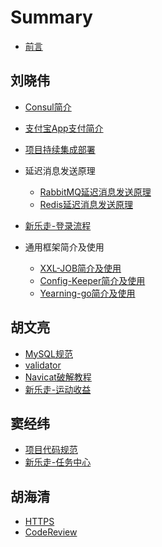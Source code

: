 # Summary

* [前言](README.md)

## 刘晓伟

* [Consul简介](consul/readme.md)  
* [支付宝App支付简介](alipay/alipay-app.md) 
* [项目持续集成部署](deploy/deploy.md)
* 延迟消息发送原理
  * [RabbitMQ延迟消息发送原理](rabbitmq/RabbitMQ延迟消息发送原理.md)
  * [Redis延迟消息发送原理](redis/redis延迟消息发送原理.md)
* [新乐走-登录流程](happygo/login/login.md)

* 通用框架简介及使用
  * [XXL-JOB简介及使用](common/XXL-JOB简介及使用.md)
  * [Config-Keeper简介及使用](common/Config-Keeper简介及使用.md)
  * [Yearning-go简介及使用](common/Yearning-go简介及使用.md)

## 胡文亮

* [MySQL规范](mysql/readme.md)
* [validator](validator/readme.md)
* [Navicat破解教程](navicat/readme.md)
* [新乐走-运动收益](happygo/runReward/reademe.md)

## 窦经纬

* [项目代码规范](code-standard/readme.md)
* [新乐走-任务中心](happygo/task/readme.md)

## 胡海清
* [HTTPS](https/https原理分析篇.md) 
* [CodeReview](codeReview/readme.md)








